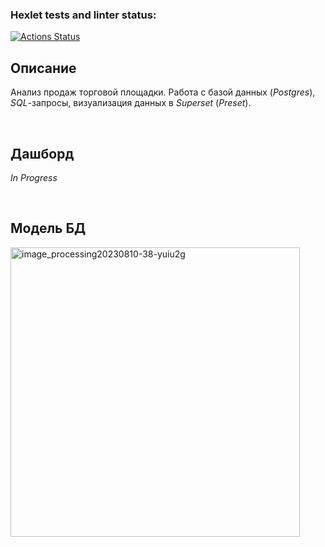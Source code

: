 ### Hexlet tests and linter status:
[![Actions Status](https://github.com/mgrrtt/data-analytics-project-92/actions/workflows/hexlet-check.yml/badge.svg)](https://github.com/mgrrtt/data-analytics-project-92/actions)

## Описание
Анализ продаж торговой площадки. Работа с базой данных (*Postgres*), *SQL*-запросы, визуализация данных в *Superset* (*Preset*).

&nbsp;

## Дашборд
_In Progress_

&nbsp;

## Модель БД
<img width="463" alt="image_processing20230810-38-yuiu2g" src="https://github.com/mgrrtt/data-analytics-project-92/assets/79995284/0ad2541d-2417-4484-9ea5-bf1e25bff02d">
